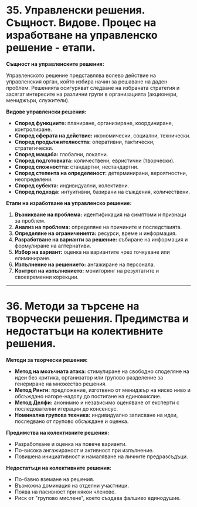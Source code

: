 # 35. Управленски решения. Същност. Видове. Процес на изработване на управленско решение - етапи.

**Същност на управленските решения:**

Управленското решение представлява волево действие на управленския орган, който избира начин за решаване на даден проблем. Решенията осигуряват следване на избраната стратегия и засягат интересите на различни групи в организацията (акционери, мениджъри, служители).

**Видове управленски решения:**

* **Според функциите:** планиране, организиране, координиране, контролиране.
* **Според сферата на действие:** икономически, социални, технически.
* **Според продължителността:** оперативни, тактически, стратегически.
* **Според мащаба:** глобални, локални.
* **Според подготовката:** количествени, евристични (творчески).
* **Според сложността:** стандартни, нестандартни.
* **Според степента на определеност:** детерминирани, вероятностни, неопределени.
* **Според субекта:** индивидуални, колективни.
* **Според подхода:** интуитивни, базирани на съждения, количествени.

**Етапи на изработване на управленско решение:**

1. **Възникване на проблема:** идентификация на симптоми и признаци за проблем.
2. **Анализ на проблема:** определяне на причините и последствията.
3. **Определяне на ограниченията:** ресурси, време и информация.
4. **Разработване на варианти за решение:** събиране на информация и формулиране на алтернативи.
5. **Избор на вариант:** оценка на вариантите чрез точкуване или елиминиране.
6. **Изпълнение на решението:** ангажиране на персонала.
7. **Контрол на изпълнението:** мониторинг на резултатите и своевременни корекции.

---

# 36. Методи за търсене на творчески решения. Предимства и недостатъци на колективните решения.

**Методи за творчески решения:**

* **Метод на мозъчната атака:** стимулиране на свободно споделяне на идеи без критика, организатор или групово разделение за генериране на множество решения.
* **Метод Ринги:** предложение, изготвено от мениджър на ниско ниво и обсъждано нагоре-надолу до постигане на единомислие.
* **Метод Делфи:** анонимно и независимо оценяване от експерти с последователни итерации до консенсус.
* **Номинална групова техника:** индивидуално записване на идеи, последвано от групово обсъждане и оценка.

**Предимства на колективните решения:**

* Разработване и оценка на повече варианти.
* По-висока ангажираност и активност при изпълнение.
* Повишена инициативност и намаляване на личните предразсъдъци.

**Недостатъци на колективните решения:**

* По-бавно вземане на решения.
* Възможна доминация на отделни участници.
* Поява на пасивност при някои членове.
* Риск от "групово мислене", което създава фалшиво единодушие.

